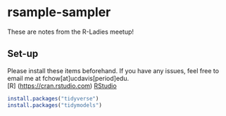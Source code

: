 # rsample-sampler  


These are notes from the R-Ladies meetup!  

## Set-up   

Please install these items beforehand. If you have any issues, feel free to email me at fchow[at]ucdavis[period]edu.  
[R]	(https://cran.rstudio.com)
[RStudio](https://www.rstudio.com/products/rstudio/download/)	

```R
install.packages("tidyverse")
install.packages("tidymodels")
```